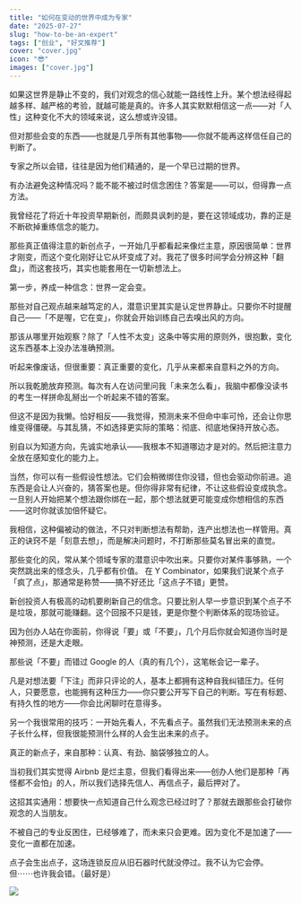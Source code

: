 ```yaml
---
title: "如何在变动的世界中成为专家"
date: "2025-07-27"
slug: "how-to-be-an-expert"
tags: ["创业", "好文推荐"]
cover: "cover.jpg"
icon: "😎"
images: ["cover.jpg"]
---
```

如果这世界是静止不变的，我们对观念的信心就能一路线性上升。某个想法经得起越多样、越严格的考验，就越可能是真的。许多人其实默默相信这一点——对「人性」这种变化不大的领域来说，这么想或许没错。



但对那些会变的东西——也就是几乎所有其他事物——你就不能再这样信任自己的判断了。



专家之所以会错，往往是因为他们精通的，是一个早已过期的世界。



有办法避免这种情况吗？能不能不被过时信念困住？答案是——可以，但得靠一点方法。



我曾经花了将近十年投资早期新创，而颇具讽刺的是，要在这领域成功，靠的正是不断砍掉重练信念的能力。



那些真正值得注意的新创点子，一开始几乎都看起来像烂主意，原因很简单：世界才刚变，而这个变化刚好让它从坏变成了对。我花了很多时间学会分辨这种「翻盘」，而这套技巧，其实也能套用在一切新想法上。



第一步，养成一种信念：世界一定会变。



那些对自己观点越来越笃定的人，潜意识里其实是认定世界静止。只要你不时提醒自己——「不是喔，它在变」，你就会开始训练自己去嗅出风的方向。



那该从哪里开始观察？除了「人性不太变」这条中等实用的原则外，很抱歉，变化这东西基本上没办法准确预测。



听起来像废话，但很重要：真正重要的变化，几乎从来都来自意料之外的方向。



所以我乾脆放弃预测。每次有人在访问里问我「未来怎么看」，我脑中都像没读书的考生一样拼命乱掰出一个听起来不错的答案。



但这不是因为我懒。恰好相反——我觉得，预测未来不但命中率可怜，还会让你思维变得僵硬。与其乱猜，不如选择更实际的策略：彻底、彻底地保持开放心态。



别自以为知道方向，先诚实地承认——我根本不知道哪边才是对的。然后把注意力全放在感知变化的能力上。



当然，你可以有一些假设性想法。它们会稍微绑住你没错，但也会驱动你前进。追东西是会让人兴奋的，猜答案也是。但你得非常有纪律，不让这些假设变成执念。
一旦别人开始把某个想法跟你绑在一起，那个想法就更可能变成你想相信的东西——这时你就该加倍怀疑它。



我相信，这种偏被动的做法，不只对判断想法有帮助，连产出想法也一样管用。真正的诀窍不是「刻意去想」，而是解决问题时，不打断那些莫名冒出来的直觉。



那些变化的风，常从某个领域专家的潜意识中吹出来。只要你对某件事够熟，一个突然跳出来的怪念头，几乎都有价值。
在 Y Combinator，如果我们说某个点子「疯了点」，那通常是称赞——搞不好还比「这点子不错」更赞。



新创投资人有极高的动机要刷新自己的信念。只要比别人早一步意识到某个点子不是垃圾，那就可能赚翻。这个回报不只是钱，更是你整个判断体系的现场验证。



因为创办人站在你面前，你得说「要」或「不要」，几个月后你就会知道你当时是神预测，还是大走眼。



那些说「不要」而错过 Google 的人（真的有几个），这笔帐会记一辈子。



凡是对想法要「下注」而非只评论的人，基本上都拥有这种自我纠错压力。任何人，只要愿意，也能拥有这种压力——你只要公开写下自己的判断。写在有标题、有持久性的地方——你会比闲聊时在意得多。



另一个我很常用的技巧：一开始先看人，不先看点子。虽然我们无法预测未来的点子长什么样，但我很能预测什么样的人会生出未来的点子。



真正的新点子，来自那种：认真、有劲、脑袋够独立的人。



当初我们其实觉得 Airbnb 是烂主意，但我们看得出来——创办人他们是那种「再怪都不会怕」的人，所以我们选择先信人、再信点子，最后押对了。



这招其实通用：想要快一点知道自己什么观念已经过时了？那就去跟那些会打破你观念的人当朋友。



不被自己的专业反困住，已经够难了，而未来只会更难。因为变化不是加速了——变化一直都在加速。



点子会生出点子，这场连锁反应从旧石器时代就没停过。我不认为它会停。
但⋯⋯也许我会错。（最好是）




![](https://prod-files-secure.s3.us-west-2.amazonaws.com/112d0858-5090-4d34-a606-b75eb8d65fd2/46476355-9cf3-4e99-9b7a-3531bc426380/1000202064.png?X-Amz-Algorithm=AWS4-HMAC-SHA256&X-Amz-Content-Sha256=UNSIGNED-PAYLOAD&X-Amz-Credential=ASIAZI2LB4665CIDAC6J%2F20250821%2Fus-west-2%2Fs3%2Faws4_request&X-Amz-Date=20250821T212948Z&X-Amz-Expires=3600&X-Amz-Security-Token=IQoJb3JpZ2luX2VjEK3%2F%2F%2F%2F%2F%2F%2F%2F%2F%2FwEaCXVzLXdlc3QtMiJGMEQCIFjFNgibCBj14GvkO9wvejA9Wtq%2FmxVXlRrb8hJdB8ACAiBaT2b%2Fnbtam%2Fws522fxMtiw3HQGTAEFSB%2Fj8mE%2BX%2F%2FKCqIBAj2%2F%2F%2F%2F%2F%2F%2F%2F%2F%2F8BEAAaDDYzNzQyMzE4MzgwNSIM2EOpzEUxJxJ5yboSKtwDJRfFBhyPqru2bLclBh81f2S%2FhUY6jtoxM8BDxANS4YKyVhZYb23pPvvT889lwvoo5ZaBRY8oBeR5HNvW%2Bth4O%2B%2FrIqCZgeYSIu4p81xLpjwyd8QPwJVU%2FOz0O0k3r0MY2qXP6odbj2oYQFvF2C20%2FligtFF8cwGCnzqmnNfrHQu9qLN7gCxWdd0NT5CTx5PZ4L06eKZydh7ji8PaJcGpJjlKR2hxcy49GyWa%2FMrdMAxnYq8W4JgKxoLwV1XDmz%2BMiNLDjAzyBTZPWfQQHWS1JmmPqkVK5awvDVSsWZqQEkilZtLBGK0VxOHgOdM3ny74Z118OY8XFWWGTm7tkXyIKc85dIoXMfcAaO7kGDmVotUTz4kFsCo5DIIIuXQfAnzZYYbA1E%2B1Gm2ief5rBB9wjWD5VdqXnkKBBmsJjb2IbzkP9IpYiUxLR5nZ%2FyGr9Tgm7WnRTGziwmzHoJxfOkKxttQh50PjOV8KkM8zyCwVJmywIZfWR8SR0NCsqcZqVTjTGrnqvI1KjAIV4Qj4rmlogiuy4D6qCjvjLn2jVXRLwt%2F3Z30n2LEHOzUqisD8VbHgLB3C7ZYBMZlEvZoofJ9Zkb6mK8mGn%2FaDGNoOaORQuGUQEAJt1Kk2QHV7fXow8YyexQY6pgE33r5dea302ierr3QH3uHl88u%2Fc9sC2qwzysh6N8zvrDLWIvE4GxZ%2BzDL1S70bjdxv09qL2Tf5lHWpgF8%2BZLGzFx2CUKh8gko97toaWg0DcBjCL334j6FrdzVM%2Fp4Wo6HwqmQqMnX64sBcD4spCoYIDHRVj%2F%2Fsdm60kntElaMeOB4iLoYOnu%2Fxat1LHgtyh9fVJFrIGLi%2BsLm1I6QCbaCmD0c5rNEm&X-Amz-Signature=38252991fcfc5c2b20350111c85243f55576bd5e9e251dbea3334328de942906&X-Amz-SignedHeaders=host&x-amz-checksum-mode=ENABLED&x-id=GetObject)

